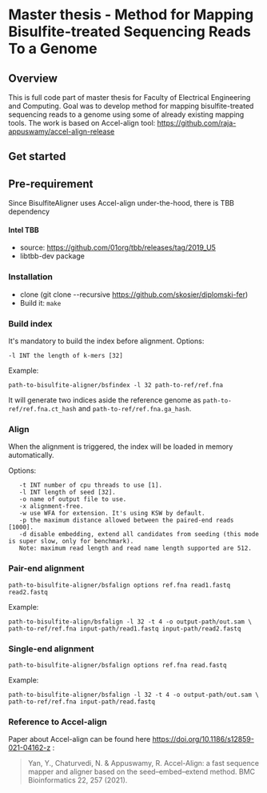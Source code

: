 # Master thesis - Method for Mapping Bisulfite-treated Sequencing Reads To a Genome

## Overview ##

This is full code part of master thesis for Faculty of Electrical Engineering and Computing.
Goal was to develop method for mapping bisulfite-treated sequencing reads to a genome using some of already existing mapping tools.
The work is based on Accel-align tool: https://github.com/raja-appuswamy/accel-align-release

## Get started ##
## Pre-requirement

Since BisulfiteAligner uses Accel-align under-the-hood, there is TBB dependency

#### Intel TBB ####

- source: https://github.com/01org/tbb/releases/tag/2019_U5
- libtbb-dev package

### Installation ###

* clone (git clone --recursive https://github.com/skosier/diplomski-fer)
* Build it: `make`

### Build index ###

It's mandatory to build the index before alignment. Options:

```
-l INT the length of k-mers [32]
```

Example:

```
path-to-bisulfite-aligner/bsfindex -l 32 path-to-ref/ref.fna
```

It will generate two indices aside the reference genome as `path-to-ref/ref.fna.ct_hash` and `path-to-ref/ref.fna.ga_hash`.

### Align ###

When the alignment is triggered, the index will be loaded in memory automatically.

Options:

```
   -t INT number of cpu threads to use [1].
   -l INT length of seed [32].
   -o name of output file to use.
   -x alignment-free.
   -w use WFA for extension. It's using KSW by default.
   -p the maximum distance allowed between the paired-end reads [1000].
   -d disable embedding, extend all candidates from seeding (this mode is super slow, only for benchmark).
   Note: maximum read length and read name length supported are 512.
```

### Pair-end alignment ###

``` 
path-to-bisulfite-aligner/bsfalign options ref.fna read1.fastq read2.fastq
```

Example:

``` 
path-to-bisulfite-align/bsfalign -l 32 -t 4 -o output-path/out.sam \
path-to-ref/ref.fna input-path/read1.fastq input-path/read2.fastq
``` 

### Single-end alignment ###

``` 
path-to-bisulfite-aligner/bsfalign options ref.fna read.fastq
```

Example:

``` 
path-to-bisulfite-aligner/bsfalign -l 32 -t 4 -o output-path/out.sam \
path-to-ref/ref.fna input-path/read.fastq
``` 

### Reference to Accel-align ###
Paper about Accel-align can be found here https://doi.org/10.1186/s12859-021-04162-z :

> Yan, Y., Chaturvedi, N. & Appuswamy, R. 
> Accel-Align: a fast sequence mapper and aligner based on the seed–embed–extend method. 
> BMC Bioinformatics 22, 257 (2021).
